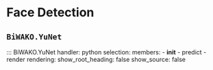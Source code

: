 # Face Detection

## `BiWAKO.YuNet`

::: BiWAKO.YuNet
    handler: python
    selection:
        members:
            - __init__
            - predict
            - render
    rendering:
        show_root_heading: false
        show_source: false
